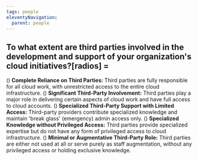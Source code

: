 ```yaml
---
tags: people
eleventyNavigation:
  parent: people
---
```


## To what extent are third parties involved in the development and support of your organization's cloud initiatives?[radios] =

() **Complete Reliance on Third Parties:** Third parties are fully responsible for all cloud work, with unrestricted access to the entire cloud infrastructure.
() **Significant Third-Party Involvement:** Third parties play a major role in delivering certain aspects of cloud work and have full access to cloud accounts.
() **Specialized Third-Party Support with Limited Access:** Third-party providers contribute specialized knowledge and maintain 'break glass' (emergency) admin access only.
() **Specialized Knowledge without Privileged Access:** Third parties provide specialized expertise but do not have any form of privileged access to cloud infrastructure.
() **Minimal or Augmentative Third-Party Role:** Third parties are either not used at all or serve purely as staff augmentation, without any privileged access or holding exclusive knowledge.
